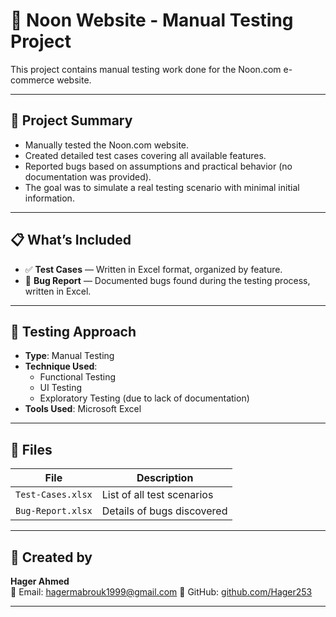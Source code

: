 # 🛒 Noon Website - Manual Testing Project

This project contains manual testing work done for the Noon.com e-commerce website.

---

## 📌 Project Summary

- Manually tested the Noon.com website.
- Created detailed test cases covering all available features.
- Reported bugs based on assumptions and practical behavior (no documentation was provided).
- The goal was to simulate a real testing scenario with minimal initial information.

---

## 📋 What’s Included

- ✅ **Test Cases** — Written in Excel format, organized by feature.
- 🐞 **Bug Report** — Documented bugs found during the testing process, written in Excel.

---

## 🧪 Testing Approach

- **Type**: Manual Testing  
- **Technique Used**:
  - Functional Testing
  - UI Testing
  - Exploratory Testing (due to lack of documentation)
- **Tools Used**: Microsoft Excel

---

## 📁 Files

| File                 | Description                    |
|----------------------|--------------------------------|
| `Test-Cases.xlsx`    | List of all test scenarios     |
| `Bug-Report.xlsx`    | Details of bugs discovered     |

---

## 👤 Created by

**Hager Ahmed**  
📧 Email: hagermabrouk1999@gmail.com
🔗 GitHub: [github.com/Hager253](https://github.com/Hager253)

---
